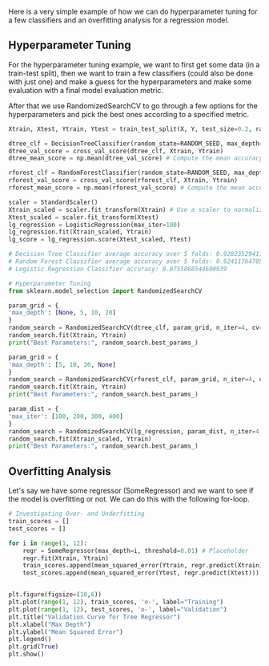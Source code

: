 Here is a very simple example of how we can do hyperparameter tuning for a few classifiers and an overfitting analysis for a regression model. 
## Hyperparameter Tuning
For the hyperparameter tuning example, we want to first get some data (in a train-test split), then we want to train a few classifiers (could also be done with just one) and make a guess for the hyperparameters and make some evaluation with a final model evaluation metric.

After that we use RandomizedSearchCV to go through a few options for the hyperparameters and pick the best ones according to a specified metric.

``` python
Xtrain, Xtest, Ytrain, Ytest = train_test_split(X, Y, test_size=0.2, random_state=RANDOM_SEED)

dtree_clf = DecisionTreeClassifier(random_state=RANDOM_SEED, max_depth=5)
dtree_val_score = cross_val_score(dtree_clf, Xtrain, Ytrain)
dtree_mean_score = np.mean(dtree_val_score) # Compute the mean accuracy

rforest_clf = RandomForestClassifier(random_state=RANDOM_SEED, max_depth=5)
rforest_val_score = cross_val_score(rforest_clf, Xtrain, Ytrain)
rforest_mean_score = np.mean(rforest_val_score) # Compute the mean accuracy

scaler = StandardScaler()
Xtrain_scaled = scaler.fit_transform(Xtrain) # Use a scaler to normalize the feature values. This ensures that we don't get a convergence warning.
Xtest_scaled = scaler.fit_transform(Xtest)
lg_regression = LogisticRegression(max_iter=100)
lg_regression.fit(Xtrain_scaled, Ytrain)
lg_score = lg_regression.score(Xtest_scaled, Ytest)

# Decision Tree Classifier average accuracy over 5 folds: 0.9282352941176469
# Random Forest Classifier average accuracy over 5 folds: 0.9241176470588236
# Logistic Regression Classifier accuracy: 0.8755868544600939

# Hyperparameter Tuning
from sklearn.model_selection import RandomizedSearchCV

param_grid = {
'max_depth': [None, 5, 10, 20]
}
random_search = RandomizedSearchCV(dtree_clf, param_grid, n_iter=4, cv=5, scoring='accuracy', random_state=RANDOM_SEED)
random_search.fit(Xtrain, Ytrain)
print("Best Parameters:", random_search.best_params_)

param_grid = {
'max_depth': [5, 10, 20, None]
}
random_search = RandomizedSearchCV(rforest_clf, param_grid, n_iter=4, cv=5, scoring='accuracy', random_state=RANDOM_SEED)
random_search.fit(Xtrain, Ytrain)
print("Best Parameters:", random_search.best_params_)

param_dist = {
'max_iter': [100, 200, 300, 400]
}
random_search = RandomizedSearchCV(lg_regression, param_dist, n_iter=4, cv=5, scoring='accuracy', random_state=RANDOM_SEED)
random_search.fit(Xtrain_scaled, Ytrain)
print("Best Parameters:", random_search.best_params_)
```

## Overfitting Analysis
Let's say we have some regressor (SomeRegressor) and we want to see if the model is overfitting or not. We can do this with the following for-loop.

``` python
# Investigating Over- and Underfitting
train_scores = []
test_scores = []

for i in range(1, 12):
	regr = SomeRegressor(max_depth=i, threshold=0.01) # Placeholder
	regr.fit(Xtrain, Ytrain)
	train_scores.append(mean_squared_error(Ytrain, regr.predict(Xtrain)))
	test_scores.append(mean_squared_error(Ytest, regr.predict(Xtest)))


plt.figure(figsize=(10,6))
plt.plot(range(1, 12), train_scores, 'o-', label="Training")
plt.plot(range(1, 12), test_scores, 'o-', label="Validation")
plt.title("Validation Curve for Tree Regressor")
plt.xlabel("Max Depth")
plt.ylabel("Mean Squared Error")
plt.legend()
plt.grid(True)
plt.show()
```